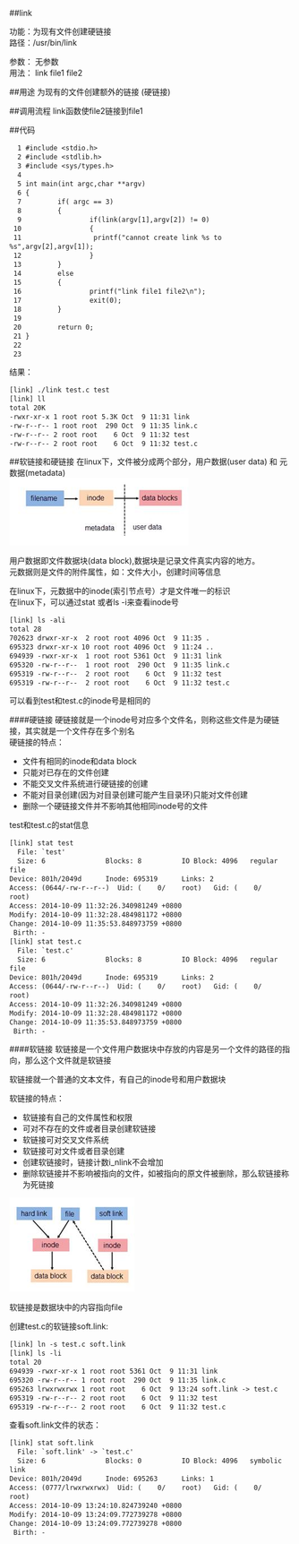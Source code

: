 ##link

功能：为现有文件创建硬链接  
路径：/usr/bin/link

参数： 无参数  
用法： link file1 file2

##用途
为现有的文件创建额外的链接 (硬链接) 

##调用流程
link函数使file2链接到file1

##代码

      1 #include <stdio.h>
      2 #include <stdlib.h>
      3 #include <sys/types.h>
      4
      5 int main(int argc,char **argv)
      6 {
      7         if( argc == 3)
      8         {
      9                 if(link(argv[1],argv[2]) != 0)
     10                 {
     11                  printf("cannot create link %s to %s",argv[2],argv[1]);
     12                 }
     13         }
     14         else
     15         {
     16                 printf("link file1 file2\n");
     17                 exit(0);
     18         }
     19
     20         return 0;
     21 }
     22
     23


结果：

    [link] ./link test.c test                                                  
    [link] ll                                                                  
    total 20K
    -rwxr-xr-x 1 root root 5.3K Oct  9 11:31 link
    -rw-r--r-- 1 root root  290 Oct  9 11:35 link.c
    -rw-r--r-- 2 root root    6 Oct  9 11:32 test
    -rw-r--r-- 2 root root    6 Oct  9 11:32 test.c

##软链接和硬链接
在linux下，文件被分成两个部分，用户数据(user data) 和 元数据(metadata)  
<img src="./img/link1.png" >  

用户数据即文件数据块(data block),数据块是记录文件真实内容的地方。  
元数据则是文件的附件属性，如：文件大小，创建时间等信息  

在linux下，元数据中的inode(索引节点号）才是文件唯一的标识  
在linux下，可以通过stat 或者ls -i来查看inode号  

    [link] ls -ali   
    total 28
    702623 drwxr-xr-x  2 root root 4096 Oct  9 11:35 .
    695323 drwxr-xr-x 10 root root 4096 Oct  9 11:24 ..
    694939 -rwxr-xr-x  1 root root 5361 Oct  9 11:31 link
    695320 -rw-r--r--  1 root root  290 Oct  9 11:35 link.c
    695319 -rw-r--r--  2 root root    6 Oct  9 11:32 test
    695319 -rw-r--r--  2 root root    6 Oct  9 11:32 test.c

可以看到test和test.c的inode号是相同的  

####硬链接
硬链接就是一个inode号对应多个文件名，则称这些文件是为硬链接，其实就是一个文件存在多个别名  
硬链接的特点：  
- 文件有相同的inode和data block
- 只能对已存在的文件创建
- 不能交叉文件系统进行硬链接的创建
- 不能对目录创建(因为对目录创建可能产生目录环)只能对文件创建 
- 删除一个硬链接文件并不影响其他相同inode号的文件  

test和test.c的stat信息

    [link] stat test          
      File: `test'
      Size: 6               Blocks: 8          IO Block: 4096   regular file
    Device: 801h/2049d      Inode: 695319      Links: 2
    Access: (0644/-rw-r--r--)  Uid: (    0/    root)   Gid: (    0/    root)
    Access: 2014-10-09 11:32:26.340981249 +0800
    Modify: 2014-10-09 11:32:28.484981172 +0800
    Change: 2014-10-09 11:35:53.848973759 +0800
     Birth: -
    [link] stat test.c              
      File: `test.c'
      Size: 6               Blocks: 8          IO Block: 4096   regular file
    Device: 801h/2049d      Inode: 695319      Links: 2
    Access: (0644/-rw-r--r--)  Uid: (    0/    root)   Gid: (    0/    root)
    Access: 2014-10-09 11:32:26.340981249 +0800
    Modify: 2014-10-09 11:32:28.484981172 +0800
    Change: 2014-10-09 11:35:53.848973759 +0800
     Birth: -


####软链接
软链接是一个文件用户数据块中存放的内容是另一个文件的路径的指向，那么这个文件就是软链接 

软链接就一个普通的文本文件，有自己的inode号和用户数据块  

软链接的特点：
- 软链接有自己的文件属性和权限
- 可对不存在的文件或者目录创建软链接
- 软链接可对交叉文件系统
- 软链接可对文件或者目录创建
- 创建软链接时，链接计数i_nlink不会增加
- 删除软链接并不影响被指向的文件，如被指向的原文件被删除，那么软链接称为死链接  
  
<img src="./img/link2.png">  

软链接是数据块中的内容指向file

创建test.c的软链接soft.link:  

    [link] ln -s test.c soft.link                                          
    [link] ls -li                                           
    total 20
    694939 -rwxr-xr-x 1 root root 5361 Oct  9 11:31 link
    695320 -rw-r--r-- 1 root root  290 Oct  9 11:35 link.c
    695263 lrwxrwxrwx 1 root root    6 Oct  9 13:24 soft.link -> test.c
    695319 -rw-r--r-- 2 root root    6 Oct  9 11:32 test
    695319 -rw-r--r-- 2 root root    6 Oct  9 11:32 test.c

查看soft.link文件的状态：

    [link] stat soft.link                                 
      File: `soft.link' -> `test.c'
      Size: 6               Blocks: 0          IO Block: 4096   symbolic link
    Device: 801h/2049d      Inode: 695263      Links: 1
    Access: (0777/lrwxrwxrwx)  Uid: (    0/    root)   Gid: (    0/    root)
    Access: 2014-10-09 13:24:10.824739240 +0800
    Modify: 2014-10-09 13:24:09.772739278 +0800
    Change: 2014-10-09 13:24:09.772739278 +0800
     Birth: -

